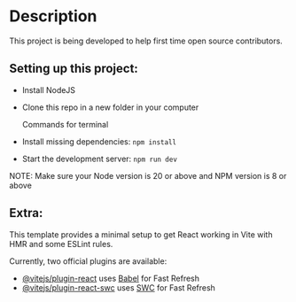 # Description

This project is being developed to help first time open source contributors.

## Setting up this project:
- Install NodeJS
- Clone this repo in a new folder in your computer

  Commands for terminal
- Install missing dependencies:
  `npm install`
- Start the development server:
  `npm run dev`

NOTE: Make sure your Node version is 20 or above and NPM version is 8 or above


## Extra:

This template provides a minimal setup to get React working in Vite with HMR and some ESLint rules.

Currently, two official plugins are available:

- [@vitejs/plugin-react](https://github.com/vitejs/vite-plugin-react/blob/main/packages/plugin-react/README.md) uses [Babel](https://babeljs.io/) for Fast Refresh
- [@vitejs/plugin-react-swc](https://github.com/vitejs/vite-plugin-react-swc) uses [SWC](https://swc.rs/) for Fast Refresh
